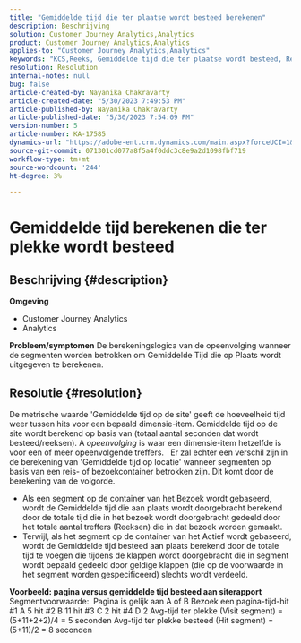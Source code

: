 ```yaml
---
title: "Gemiddelde tijd die ter plaatse wordt besteed berekenen"
description: Beschrijving
solution: Customer Journey Analytics,Analytics
product: Customer Journey Analytics,Analytics
applies-to: "Customer Journey Analytics,Analytics"
keywords: "KCS,Reeks, Gemiddelde tijd die ter plaatse wordt besteed, Reeks logica"
resolution: Resolution
internal-notes: null
bug: false
article-created-by: Nayanika Chakravarty
article-created-date: "5/30/2023 7:49:53 PM"
article-published-by: Nayanika Chakravarty
article-published-date: "5/30/2023 7:54:09 PM"
version-number: 5
article-number: KA-17585
dynamics-url: "https://adobe-ent.crm.dynamics.com/main.aspx?forceUCI=1&pagetype=entityrecord&etn=knowledgearticle&id=40545720-23ff-ed11-8f6e-6045bd006e5a"
source-git-commit: 071301cd077a8f5a4f0ddc3c8e9a2d1098fbf719
workflow-type: tm+mt
source-wordcount: '244'
ht-degree: 3%

---
```


# Gemiddelde tijd berekenen die ter plekke wordt besteed

## Beschrijving {#description}

<b>Omgeving</b>
- Customer Journey Analytics
- Analytics



<b>Probleem/symptomen</b>
De berekeningslogica van de opeenvolging wanneer de segmenten worden betrokken om Gemiddelde Tijd die op Plaats wordt uitgegeven te berekenen.


## Resolutie {#resolution}


De metrische waarde &#39;Gemiddelde tijd op de site&#39; geeft de hoeveelheid tijd weer tussen hits voor een bepaald dimensie-item. Gemiddelde tijd op de site wordt berekend op basis van (totaal aantal seconden dat wordt besteed/reeksen). A *opeenvolging* is waar een dimensie-item hetzelfde is voor een of meer opeenvolgende treffers.
 
Er zal echter een verschil zijn in de berekening van &#39;Gemiddelde tijd op locatie&#39; wanneer segmenten op basis van een reis- of bezoekcontainer betrokken zijn. Dit komt door de berekening van de volgorde.

- Als een segment op de container van het Bezoek wordt gebaseerd, wordt de Gemiddelde tijd die aan plaats wordt doorgebracht berekend door de totale tijd die in het bezoek wordt doorgebracht gedeeld door het totale aantal treffers (Reeksen) die in dat bezoek worden gemaakt.
- Terwijl, als het segment op de container van het Actief wordt gebaseerd, wordt de Gemiddelde tijd besteed aan plaats berekend door de totale tijd te voegen die tijdens de klappen wordt doorgebracht die in segment wordt bepaald gedeeld door geldige klappen (die op de voorwaarde in het segment worden gespecificeerd) slechts wordt verdeeld.


<b>Voorbeeld: pagina versus gemiddelde tijd besteed aan siterapport</b>
 
Segmentvoorwaarde:  Pagina is gelijk aan A of B Bezoek een pagina-tijd-hit #1 A 5 hit #2 B 11 hit #3 C 2 hit #4 D 2 Avg-tijd ter plekke (Visit segment) = (5+11+2+2)/4 = 5 seconden Avg-tijd ter plekke besteed (Hit segment) = (5+11)/2 = 8 seconden
